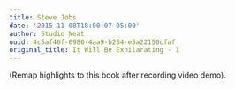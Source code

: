 ```yaml
---
title: Steve Jobs
date: '2015-11-08T18:00:07-05:00'
author: Studio Neat
uuid: 4c5af46f-6980-4aa9-b254-e5a22150cfaf
original_title: It Will Be Exhilarating - 1
---
```


(Remap highlights to this book after recording video demo).